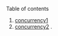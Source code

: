 

Table of contents
1. [concurrency1](files/concurrency1-slides.md)
1. [concurrency2](files/concurrency2-slides.md)
.
